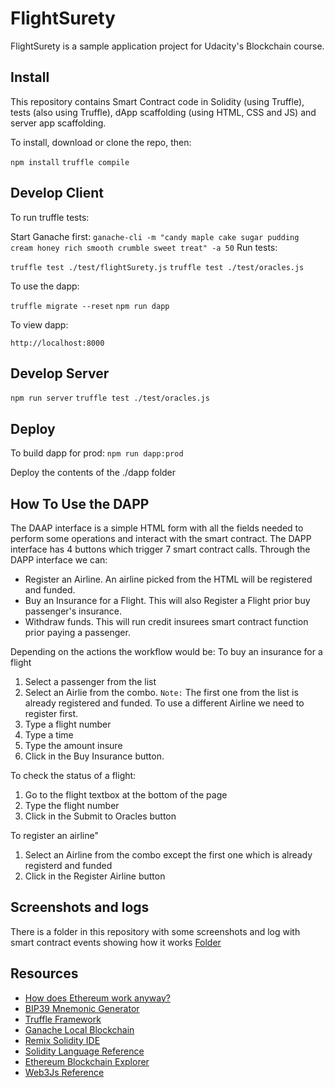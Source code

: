 # FlightSurety

FlightSurety is a sample application project for Udacity's Blockchain course.

## Install

This repository contains Smart Contract code in Solidity (using Truffle), tests (also using Truffle), dApp scaffolding (using HTML, CSS and JS) and server app scaffolding.

To install, download or clone the repo, then:

`npm install`
`truffle compile`

## Develop Client

To run truffle tests:

Start Ganache first:
`ganache-cli -m "candy maple cake sugar pudding cream honey rich smooth crumble sweet treat" -a 50`
Run tests:

`truffle test ./test/flightSurety.js`
`truffle test ./test/oracles.js`

To use the dapp:

`truffle migrate --reset`
`npm run dapp`

To view dapp:

`http://localhost:8000`

## Develop Server

`npm run server`
`truffle test ./test/oracles.js`

## Deploy

To build dapp for prod:
`npm run dapp:prod`

Deploy the contents of the ./dapp folder

## How To Use the DAPP
The DAAP interface is a simple HTML form with all the fields needed to perform some operations and interact with the smart contract.
The DAPP interface has 4 buttons which trigger 7 smart contract calls. Through the DAPP interface we can:
- Register an Airline. An airline picked from the HTML will be registered and funded.
- Buy an Insurance for a Flight. This will also Register a Flight prior buy passenger's insurance.
- Withdraw funds. This will run credit insurees smart contract function prior paying a passenger.

Depending on the actions the workflow would be:
To buy an insurance for a flight
1. Select a passenger from the list
2. Select an Airlie from the combo. `Note:` The first one from the list is already registered and funded. To use a different Airline we need to register first.
3. Type a flight number
4. Type a time
5. Type the amount insure
5. Click in the Buy Insurance button.

To check the status of a flight:
1. Go to the flight textbox at the bottom of the page
2. Type the flight number
3. Click in the Submit to Oracles button

To register an airline"
1. Select an Airline from the combo except the first one which is already registerd and funded
2. Click in the Register Airline button

## Screenshots and logs

There is a folder in this repository with some screenshots and log with smart contract events showing how it works
[Folder](https://github.com/dramagods/nd1309/tree/master/project7_FlightSurety/screenshots_logs)

## Resources

* [How does Ethereum work anyway?](https://medium.com/@preethikasireddy/how-does-ethereum-work-anyway-22d1df506369)
* [BIP39 Mnemonic Generator](https://iancoleman.io/bip39/)
* [Truffle Framework](http://truffleframework.com/)
* [Ganache Local Blockchain](http://truffleframework.com/ganache/)
* [Remix Solidity IDE](https://remix.ethereum.org/)
* [Solidity Language Reference](http://solidity.readthedocs.io/en/v0.4.24/)
* [Ethereum Blockchain Explorer](https://etherscan.io/)
* [Web3Js Reference](https://github.com/ethereum/wiki/wiki/JavaScript-API)
